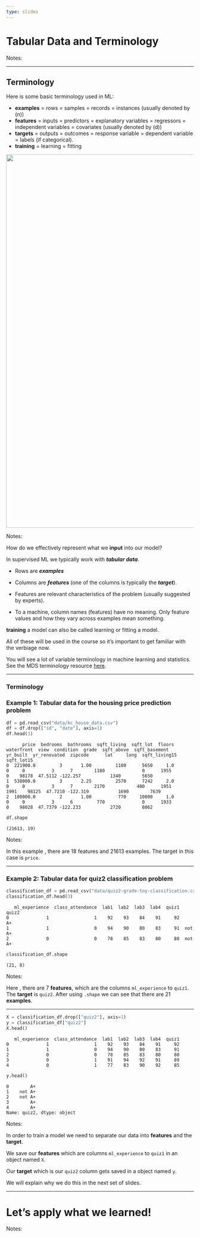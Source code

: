 ```yaml
---
type: slides
---
```


# Tabular Data and Terminology

Notes: <br>

---

## Terminology

Here is some basic terminology used in ML:

  - **examples** = rows = samples = records = instances (usually denoted
    by \(n\))
  - **features** = inputs = predictors = explanatory variables =
    regressors = independent variables = covariates (usually denoted by
    \(d\))
  - **targets** = outputs = outcomes = response variable = dependent
    variable = labels (if categorical).
  - **training** = learning = fitting

<center>

<img src="/module1/sup-ml-terminology.png" height="1000" width="1000">

</center>

Notes:

How do we effectively represent what we **input** into our model?

In supervised ML we typically work with ***tabular data***.

  - Rows are ***examples***

  - Columns are ***features*** (one of the columns is typically the
    ***target***).

  - Features are relevant characteristics of the problem (usually
    suggested by experts).  

  - To a machine, column names (features) have no meaning. Only feature
    values and how they vary across examples mean something.

**training** a model can also be called learning or fitting a model.

All of these will be used in the course so it’s important to get
familiar with the verbiage now.

You will see a lot of variable terminology in machine learning and
statistics. See the MDS terminology resource
<a href="https://ubc-mds.github.io/resources_pages/terminology/" target="_blank">here</a>.

---

### Terminology

### Example 1: Tabular data for the housing price prediction problem

``` python
df = pd.read_csv("data/kc_house_data.csv")
df = df.drop(["id", "date"], axis=1)
df.head(3)
```

```out
      price  bedrooms  bathrooms  sqft_living  sqft_lot  floors  waterfront  view  condition  grade  sqft_above  sqft_basement  yr_built  yr_renovated  zipcode      lat     long  sqft_living15  sqft_lot15
0  221900.0         3       1.00         1180      5650     1.0           0     0          3      7        1180              0      1955             0    98178  47.5112 -122.257           1340        5650
1  538000.0         3       2.25         2570      7242     2.0           0     0          3      7        2170            400      1951          1991    98125  47.7210 -122.319           1690        7639
2  180000.0         2       1.00          770     10000     1.0           0     0          3      6         770              0      1933             0    98028  47.7379 -122.233           2720        8062
```

``` python
df.shape
```

```out
(21613, 19)
```

Notes:

In this example , there are 18 features and 21613 examples. The target
in this case is `price`.

---

### Example 2: Tabular data for quiz2 classification problem

``` python
classification_df = pd.read_csv("data/quiz2-grade-toy-classification.csv")
classification_df.head(3)
```

```out
   ml_experience  class_attendance  lab1  lab2  lab3  lab4  quiz1   quiz2
0              1                 1    92    93    84    91     92      A+
1              1                 0    94    90    80    83     91  not A+
2              0                 0    78    85    83    80     80  not A+
```

``` python
classification_df.shape
```

```out
(21, 8)
```

Notes:

Here , there are 7 **features**, which are the columns `ml_experience`
to `quiz1`. The **target** is `quiz2`. After using `.shape` we can see
that there are 21 **examples**.

---

``` python
X = classification_df.drop(["quiz2"], axis=1)
y = classification_df["quiz2"]
X.head()
```

```out
   ml_experience  class_attendance  lab1  lab2  lab3  lab4  quiz1
0              1                 1    92    93    84    91     92
1              1                 0    94    90    80    83     91
2              0                 0    78    85    83    80     80
3              0                 1    91    94    92    91     89
4              0                 1    77    83    90    92     85
```

``` python
y.head()
```

```out
0        A+
1    not A+
2    not A+
3        A+
4        A+
Name: quiz2, dtype: object
```

Notes:

In order to train a model we need to separate our data into **features**
and the **target**.

We save our **features** which are columns `ml_experience` to `quiz1` in
an object named `X`.

Our **target** which is our `quiz2` column gets saved in a object named
`y`.

We will explain why we do this in the next set of slides.

---

# Let’s apply what we learned\!

Notes: <br>
